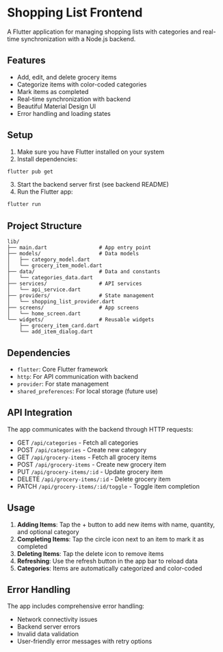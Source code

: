 # Shopping List Frontend

A Flutter application for managing shopping lists with categories and real-time synchronization with a Node.js backend.

## Features

- Add, edit, and delete grocery items
- Categorize items with color-coded categories
- Mark items as completed
- Real-time synchronization with backend
- Beautiful Material Design UI
- Error handling and loading states

## Setup

1. Make sure you have Flutter installed on your system
2. Install dependencies:

```bash
flutter pub get
```

3. Start the backend server first (see backend README)
4. Run the Flutter app:

```bash
flutter run
```

## Project Structure

```
lib/
├── main.dart                 # App entry point
├── models/                   # Data models
│   ├── category_model.dart
│   └── grocery_item_model.dart
├── data/                     # Data and constants
│   └── categories_data.dart
├── services/                 # API services
│   └── api_service.dart
├── providers/                # State management
│   └── shopping_list_provider.dart
├── screens/                  # App screens
│   └── home_screen.dart
└── widgets/                  # Reusable widgets
    ├── grocery_item_card.dart
    └── add_item_dialog.dart
```

## Dependencies

- `flutter`: Core Flutter framework
- `http`: For API communication with backend
- `provider`: For state management
- `shared_preferences`: For local storage (future use)

## API Integration

The app communicates with the backend through HTTP requests:

- GET `/api/categories` - Fetch all categories
- POST `/api/categories` - Create new category
- GET `/api/grocery-items` - Fetch all grocery items
- POST `/api/grocery-items` - Create new grocery item
- PUT `/api/grocery-items/:id` - Update grocery item
- DELETE `/api/grocery-items/:id` - Delete grocery item
- PATCH `/api/grocery-items/:id/toggle` - Toggle item completion

## Usage

1. **Adding Items**: Tap the + button to add new items with name, quantity, and optional category
2. **Completing Items**: Tap the circle icon next to an item to mark it as completed
3. **Deleting Items**: Tap the delete icon to remove items
4. **Refreshing**: Use the refresh button in the app bar to reload data
5. **Categories**: Items are automatically categorized and color-coded

## Error Handling

The app includes comprehensive error handling:

- Network connectivity issues
- Backend server errors
- Invalid data validation
- User-friendly error messages with retry options
